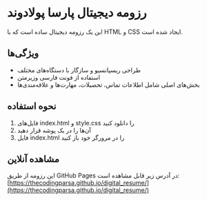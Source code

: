 # رزومه دیجیتال پارسا پولادوند

این یک رزومه دیجیتال ساده است که با HTML و CSS ایجاد شده است.

## ویژگی‌ها
- طراحی ریسپانسیو و سازگار با دستگاه‌های مختلف
- استفاده از فونت فارسی وزیرمتن
- بخش‌های اصلی شامل اطلاعات تماس، تحصیلات، مهارت‌ها و علاقه‌مندی‌ها

## نحوه استفاده
1. فایل‌های index.html و style.css را دانلود کنید
2. آن‌ها را در یک پوشه قرار دهید
3. فایل index.html را در مرورگر خود باز کنید

## مشاهده آنلاین
این رزومه از طریق GitHub Pages در آدرس زیر قابل مشاهده است:  
[https://thecodingparsa.github.io/digital_resume/](https://thecodingparsa.github.io/digital_resume/)

